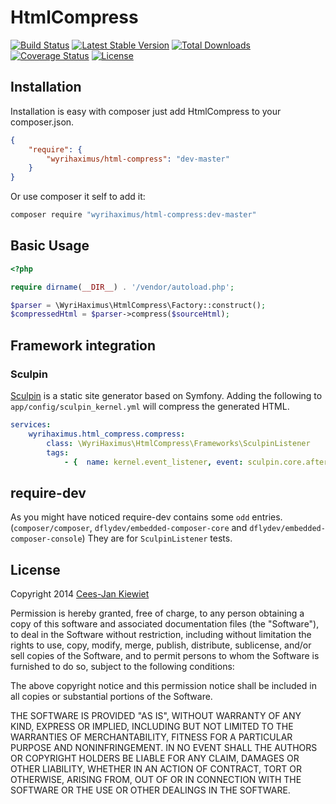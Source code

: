 HtmlCompress
============

[![Build Status](https://travis-ci.org/WyriHaximus/HtmlCompress.png)](https://travis-ci.org/WyriHaximus/HtmlCompress)
[![Latest Stable Version](https://poser.pugx.org/WyriHaximus/html-compress/v/stable.png)](https://packagist.org/packages/WyriHaximus/html-compress)
[![Total Downloads](https://poser.pugx.org/WyriHaximus/html-compress/downloads.png)](https://packagist.org/packages/WyriHaximus/html-compress)
[![Coverage Status](https://coveralls.io/repos/WyriHaximus/HtmlCompress/badge.png)](https://coveralls.io/r/WyriHaximus/HtmlCompress)
[![License](https://poser.pugx.org/wyrihaximus/html-compress/license.png)](https://packagist.org/packages/wyrihaximus/html-compress)

## Installation ##

Installation is easy with composer just add HtmlCompress to your composer.json.

```json
{
	"require": {
		"wyrihaximus/html-compress": "dev-master"
	}
}
```

Or use composer it self to add it:

```bash
composer require "wyrihaximus/html-compress:dev-master"
```

## Basic Usage ##

```php
<?php

require dirname(__DIR__) . '/vendor/autoload.php';

$parser = \WyriHaximus\HtmlCompress\Factory::construct();
$compressedHtml = $parser->compress($sourceHtml);
```

## Framework integration ##

### Sculpin ###

[Sculpin](https://sculpin.io/) is a static site generator based on Symfony. Adding the following to `app/config/sculpin_kernel.yml` will compress the generated HTML.

```yml
services:
    wyrihaximus.html_compress.compress:
        class: \WyriHaximus\HtmlCompress\Frameworks\SculpinListener
        tags:
            - {  name: kernel.event_listener, event: sculpin.core.after_format, method: onAfterFormatSmallest }
```

## require-dev ##

As you might have noticed require-dev contains some `odd` entries. (`composer/composer`, `dflydev/embedded-composer-core` and `dflydev/embedded-composer-console`) They are for `SculpinListener` tests.

## License ##

Copyright 2014 [Cees-Jan Kiewiet](http://wyrihaximus.net/)

Permission is hereby granted, free of charge, to any person
obtaining a copy of this software and associated documentation
files (the "Software"), to deal in the Software without
restriction, including without limitation the rights to use,
copy, modify, merge, publish, distribute, sublicense, and/or sell
copies of the Software, and to permit persons to whom the
Software is furnished to do so, subject to the following
conditions:

The above copyright notice and this permission notice shall be
included in all copies or substantial portions of the Software.

THE SOFTWARE IS PROVIDED "AS IS", WITHOUT WARRANTY OF ANY KIND,
EXPRESS OR IMPLIED, INCLUDING BUT NOT LIMITED TO THE WARRANTIES
OF MERCHANTABILITY, FITNESS FOR A PARTICULAR PURPOSE AND
NONINFRINGEMENT. IN NO EVENT SHALL THE AUTHORS OR COPYRIGHT
HOLDERS BE LIABLE FOR ANY CLAIM, DAMAGES OR OTHER LIABILITY,
WHETHER IN AN ACTION OF CONTRACT, TORT OR OTHERWISE, ARISING
FROM, OUT OF OR IN CONNECTION WITH THE SOFTWARE OR THE USE OR
OTHER DEALINGS IN THE SOFTWARE.
